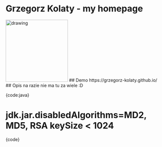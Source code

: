 # Grzegorz Kolaty - my homepage #

<img src="images/georgejpg" alt="drawing" width="200"/>
## Demo
https://grzegorz-kolaty.github.io/
## Opis
na razie nie ma tu za wiele :D

{code:java}
 # jdk.jar.disabledAlgorithms=MD2, MD5, RSA keySize < 1024
{code}
